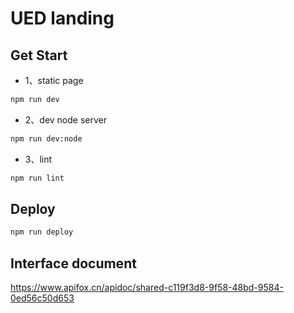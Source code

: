 # UED landing


## Get Start

- 1、static page

``` bash
npm run dev
```

- 2、dev node server

``` bash
npm run dev:node
```

- 3、lint

``` bash
npm run lint
```


## Deploy

``` bash
npm run deploy
```


## Interface document

https://www.apifox.cn/apidoc/shared-c119f3d8-9f58-48bd-9584-0ed56c50d653
